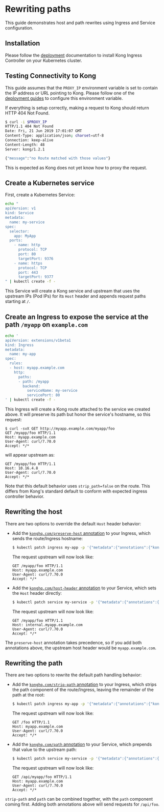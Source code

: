 # Rewriting paths
This guide demonstrates host and path rewrites using Ingress and Service configuration.

## Installation

Please follow the [deployment](../deployment) documentation to install
Kong Ingress Controller on your Kubernetes cluster.

## Testing Connectivity to Kong

This guide assumes that the `PROXY_IP` environment variable is
set to contain the IP address or URL pointing to Kong.
Please follow one of the
[deployment guides](../deployment) to configure this environment variable.

If everything is setup correctly, making a request to Kong should return
HTTP 404 Not Found.

```bash
$ curl -i $PROXY_IP
HTTP/1.1 404 Not Found
Date: Fri, 21 Jun 2019 17:01:07 GMT
Content-Type: application/json; charset=utf-8
Connection: keep-alive
Content-Length: 48
Server: kong/1.2.1

{"message":"no Route matched with those values"}
```

This is expected as Kong does not yet know how to proxy the request.

## Create a Kubernetes service

First, create a Kubernetes Service:

```bash
echo "
apiVersion: v1
kind: Service
metadata:
  name: my-service
spec:
  selector:
    app: MyApp
  ports:
    - name: http
      protocol: TCP
      port: 80
      targetPort: 9376
    - name: https
      protocol: TCP
      port: 443
      targetPort: 9377
" | kubectl create -f -
```

This Service will create a Kong service and upstream that uses the upstream IPs
(Pod IPs) for its `Host` header and appends request paths starting at `/`.

## Create an Ingress to expose the service at the path `/myapp` on `example.com`

```bash
echo '
apiVersion: extensions/v1beta1
kind: Ingress
metadata:
  name: my-app
spec:
  rules:
  - host: myapp.example.com
    http:
      paths:
      - path: /myapp
        backend:
          serviceName: my-service
          servicePort: 80
' | kubectl create -f -
```

This Ingress will create a Kong route attached to the service we created above.
It will preserve its path but honor the service's hostname, so this request:

```
$ curl -svX GET http://myapp.example.com/myapp/foo
GET /myapp/foo HTTP/1.1
Host: myapp.example.com
User-Agent: curl/7.70.0
Accept: */*
```
will appear upstream as:

```
GET /myapp/foo HTTP/1.1
Host: 10.16.4.8
User-Agent: curl/7.70.0
Accept: */*
```

Note that this default behavior uses `strip_path=false` on the route. This
differs from Kong's standard default to conform with expected ingress
controller behavior.

## Rewriting the host

There are two options to override the default `Host` header behavior:

- Add the [`konghq.com/preserve-host` annotation][0] to your Ingress, which
  sends the route/Ingress hostname:
  ```bash
  $ kubectl patch ingress my-app -p '{"metadata":{"annotations":{"konghq.com/preserve-host":"true"}}}'
  ```
  The request upstream will now look like:
  ```
  GET /myapp/foo HTTP/1.1
  Host: myapp.example.com
  User-Agent: curl/7.70.0
  Accept: */*
  ```
- Add the [`konghq.com/host-header` annotation][1] to your Service, which sets
  the `Host` header directly:
  ```bash
  $ kubectl patch service my-service -p '{"metadata":{"annotations":{"konghq.com/host-header":"internal.myapp.example.com"}}}'
  ```
  The request upstream will now look like:
  ```
  GET /myapp/foo HTTP/1.1
  Host: internal.myapp.example.com
  User-Agent: curl/7.70.0
  Accept: */*
  ```

The `preserve-host` annotation takes precedence, so if you add both annotations
above, the upstream host header would be `myapp.example.com`.

## Rewriting the path

There are two options to rewrite the default path handling behavior:

- Add the [`konghq.com/strip-path` annotation][2] to your Ingress, which strips
  the path component of the route/Ingress, leaving the remainder of the path at
  the root:
  ```bash
  $ kubectl patch ingress my-app -p '{"metadata":{"annotations":{"konghq.com/strip-path":"true"}}}'
  ```
  The request upstream will now look like:
  ```
  GET /foo HTTP/1.1
  Host: myapp.example.com
  User-Agent: curl/7.70.0
  Accept: */*
  ```
- Add the [`konghq.com/path` annotation][3] to your Service, which prepends
  that value to the upstream path:
  ```bash
  $ kubectl patch service my-service -p '{"metadata":{"annotations":{"konghq.com/path":"/api"}}}'
  ```
  The request upstream will now look like:
  ```
  GET /api/myapp/foo HTTP/1.1
  Host: myapp.example.com
  User-Agent: curl/7.70.0
  Accept: */*
  ```
`strip-path` and `path` can be combined together, with the `path` component
coming first. Adding both annotations above will send requests for `/api/foo`.

[0]: https://github.com/Kong/kubernetes-ingress-controller/blob/master/docs/references/annotations.md#konghqcompreserve-host
[1]: https://github.com/Kong/kubernetes-ingress-controller/blob/next/docs/references/annotations.md#konghqcomhost-header
[2]: https://github.com/Kong/kubernetes-ingress-controller/blob/next/docs/references/annotations.md#konghqcomstrip-path
[3]: https://github.com/Kong/kubernetes-ingress-controller/blob/next/docs/references/annotations.md#konghqcompath

